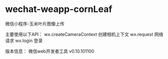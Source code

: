 # wechat-weapp-cornLeaf

微信小程序-玉米叶片图像上传

主要使用以下API：
	wx.createCameraContext 创建相机上下文
  wx.request 网络请求
  wx.login 登录

版本信息：
微信web开发者工具 v0.10.101100